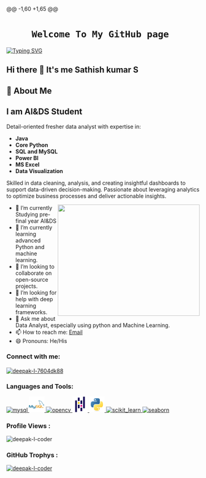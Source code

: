 @@ -1,60 +1,65 @@
<h1 align="center"><code>Welcome To My GitHub page </code></h1>

<a href="https://git.io/typing-svg"><img src="https://readme-typing-svg.herokuapp.com?font=Fira+Code&weight=500&size=24&pause=1000&color=221DF7&width=435&lines=Hello+%F0%9F%91%8B;I'm+Deepak....;Turning+data+to+action+insights%F0%9F%93%8A;Checkout+my+Dashboards%F0%9F%93%8A+;and+check+out+my+Repo" alt="Typing SVG" /></a>


## Hi there 👋 It's me Sathish kumar S

## 📝 About Me

## I am AI&DS Student

Detail-oriented fresher data analyst with expertise in:
- **Java**
- **Core Python**
- **SQL and MySQL**
- **Power BI**
- **MS Excel**
- **Data Visualization**

Skilled in data cleaning, analysis, and creating insightful dashboards to support data-driven decision-making. Passionate about leveraging analytics to optimize business processes and deliver actionable insights.

<img align="right" width="370" height="290" src="https://user-images.githubusercontent.com/74038190/212749726-d36b8253-74bb-4509-870d-e29ed3b8ff4a.gif">  

- 🌱 I’m currently Studying pre-final year AI&DS
- 🌱 I’m currently learning advanced Python and machine learning.
- 👯 I’m looking to collaborate on open-source projects.
- 🤔 I’m looking for help with deep learning frameworks.
- 💬 Ask me about Data Analyst, especially using python and Machine Learning.
- 📫 How to reach me: [Email](mailto:your-ksathish95606@gmail.com,mailto:your-s)
- 😄 Pronouns: He/His

<h3 align="left">Connect with me:</h3>
<p align="left">
<a href="https://www.linkedin.com/in/sathish-kumarneha/" target="blank"><img align="center" src="https://raw.githubusercontent.com/rahuldkjain/github-profile-readme-generator/master/src/images/icons/Social/linked-in-alt.svg" alt="deepak-l-7604dk88" height="30" width="40"/></a>
</p>



<h3 align="left">Languages and Tools:</h3>
<p align="left"> <a href="https://www.oracle.com/in/java/technologies/downloads/" target="_blank" rel="noreferrer"> <img src="https://img.icons8.com/3d-fluency/94/java-coffee-cup-logo.png" alt="mysql" width="40" height="40"/> <a href="https://www.mysql.com/" target="_blank" rel="noreferrer"> <img src="https://raw.githubusercontent.com/devicons/devicon/master/icons/mysql/mysql-original-wordmark.svg" alt="mysql" width="40" height="40"/> </a> <a href="https://opencv.org/" target="_blank" rel="noreferrer"> <img src="https://www.vectorlogo.zone/logos/opencv/opencv-icon.svg" alt="opencv" width="40" height="40"/> </a> <a href="https://pandas.pydata.org/" target="_blank" rel="noreferrer"> <img src="https://raw.githubusercontent.com/devicons/devicon/2ae2a900d2f041da66e950e4d48052658d850630/icons/pandas/pandas-original.svg" alt="pandas" width="40" height="40"/> </a> <a href="https://www.python.org" target="_blank" rel="noreferrer"> <img src="https://raw.githubusercontent.com/devicons/devicon/master/icons/python/python-original.svg" alt="python" width="40" height="40"/> </a> <a href="https://scikit-learn.org/" target="_blank" rel="noreferrer"> <img src="https://upload.wikimedia.org/wikipedia/commons/0/05/Scikit_learn_logo_small.svg" alt="scikit_learn" width="40" height="40"/> </a> <a href="https://seaborn.pydata.org/" target="_blank" rel="noreferrer"> <img src="https://seaborn.pydata.org/_images/logo-mark-lightbg.svg" alt="seaborn" width="40" height="40"/> </a> </p>


<h3 align="left">Profile Views :</h3>


<p align="left"> <img src="https://komarev.com/ghpvc/?username=deepak-l-coder&label=Profile%20views&color=0e75b6&style=flat" alt="deepak-l-coder" /> </p>


<h3 align="left">GitHub Trophys :</h3>


<p align="left"> <a href="https://github.com/ryo-ma/github-profile-trophy"><img src="https://github-profile-trophy.vercel.app/?username=deepak-l-coder" alt="deepak-l-coder" /></a> </p>


